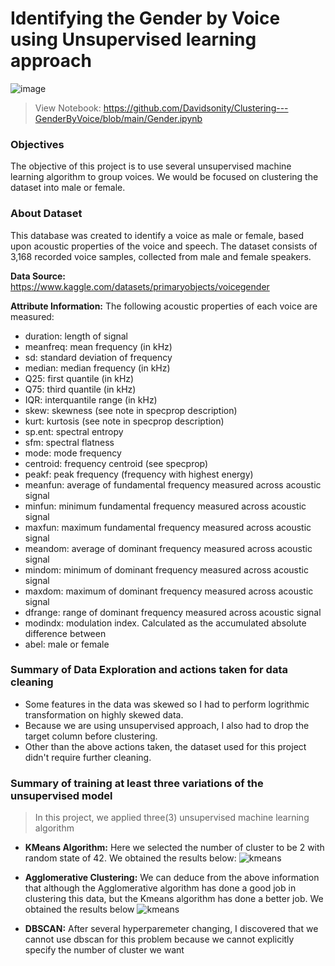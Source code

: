 # **Identifying the Gender by Voice using Unsupervised learning approach**

![image](https://user-images.githubusercontent.com/96771321/188281821-76c88f8d-0cb4-4a8b-92b2-dcc5fb28ba13.png)

> View Notebook: https://github.com/Davidsonity/Clustering---GenderByVoice/blob/main/Gender.ipynb

### **Objectives**
The objective of this project is to use several unsupervised machine learning algorithm to group voices. We would be focused on clustering the dataset into male or female.

### **About Dataset**
This database was created to identify a voice as male or female, based upon acoustic properties of the voice and speech. The dataset consists of 3,168 recorded voice samples, collected from male and female speakers.

**Data Source:** https://www.kaggle.com/datasets/primaryobjects/voicegender

**Attribute Information:**
The following acoustic properties of each voice are measured:
- duration: length of signal
- meanfreq: mean frequency (in kHz)
- sd: standard deviation of frequency
- median: median frequency (in kHz)
- Q25: first quantile (in kHz)
- Q75: third quantile (in kHz)
- IQR: interquantile range (in kHz)
- skew: skewness (see note in specprop description)
- kurt: kurtosis (see note in specprop description)
- sp.ent: spectral entropy
- sfm: spectral flatness
- mode: mode frequency
- centroid: frequency centroid (see specprop)
- peakf: peak frequency (frequency with highest energy)
- meanfun: average of fundamental frequency measured across acoustic signal
- minfun: minimum fundamental frequency measured across acoustic signal
- maxfun: maximum fundamental frequency measured across acoustic signal
- meandom: average of dominant frequency measured across acoustic signal
- mindom: minimum of dominant frequency measured across acoustic signal
- maxdom: maximum of dominant frequency measured across acoustic signal
- dfrange: range of dominant frequency measured across acoustic signal
- modindx: modulation index. Calculated as the accumulated absolute difference between
- abel: male or female

### **Summary of Data Exploration and actions taken for data cleaning**
- Some features in the data was skewed so I had to perform logrithmic transformation on highly skewed data.
- Because we are using unsupervised approach, I also had to drop the target column before clustering.
- Other than the above actions taken, the dataset used for this project didn't require further cleaning.

### **Summary of training at least three variations of the unsupervised model**
> In this project, we applied three(3) unsupervised machine learning algorithm
- **KMeans Algorithm:** Here we selected the number of cluster to be 2 with random state of 42. We obtained the results below:
![kmeans](https://user-images.githubusercontent.com/96771321/214647464-19c5acb2-9a6d-4406-a455-009c3c3a6253.png)


- **Agglomerative Clustering:** We can deduce from the above information that although the Agglomerative algorithm has done a good job in clustering this data, but the Kmeans algorithm has done a better job. We obtained the results below
![kmeans](https://user-images.githubusercontent.com/96771321/214647521-51172e53-fa92-4b64-945b-62b516d0f3c7.png)


- **DBSCAN:** After several hyperparemeter changing, I discovered that we cannot use dbscan for this problem because we cannot explicitly specify the number of cluster we want
